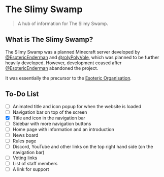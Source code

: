 # The Slimy Swamp

> A hub of information for The Slimy Swamp.

## What is The Slimy Swamp?

The Slimy Swamp was a planned Minecraft server developed by [@EsotericEnderman](https://github.com/EsotericEnderman) and [@rolyPolyVole](https://github.com/rolyPolyVole), which was planned to be further heavily developed. However, development ceased after [@EsotericEnderman](https://github.com/EsotericEnderman) abandoned the project.

It was essentially the precursor to the [Esoteric Organisation](https://github.com/EsotericOrganisation).

## To-Do List

- [ ] Animated title and icon popup for when the website is loaded
- [ ] Navigation bar on top of the screen
- [X] Title and icon in the navigation bar
- [ ] Sidebar with more navigation buttons
- [ ] Home page with information and an introduction
- [ ] News board
- [ ] Rules page
- [ ] Discord, YouTube and other links on the top right hand side (on the navigation bar)
- [ ] Voting links
- [ ] List of staff members
- [ ] A link for support
